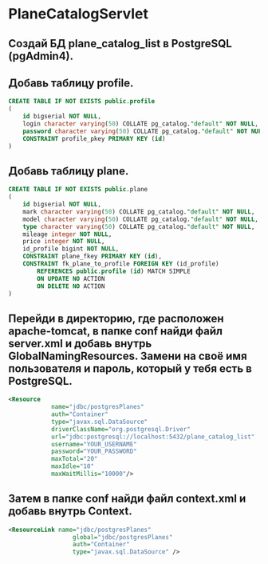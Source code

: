 # PlaneCatalogServlet

## Создай БД plane_catalog_list в PostgreSQL (pgAdmin4).

## Добавь таблицу profile.
```SQL
CREATE TABLE IF NOT EXISTS public.profile
(
    id bigserial NOT NULL,
    login character varying(50) COLLATE pg_catalog."default" NOT NULL,
    password character varying(50) COLLATE pg_catalog."default" NOT NULL,
    CONSTRAINT profile_pkey PRIMARY KEY (id)
)
```

## Добавь таблицу plane.
```SQL
CREATE TABLE IF NOT EXISTS public.plane
(
    id bigserial NOT NULL,
    mark character varying(50) COLLATE pg_catalog."default" NOT NULL,
    model character varying(50) COLLATE pg_catalog."default" NOT NULL,
    type character varying(50) COLLATE pg_catalog."default" NOT NULL,
    mileage integer NOT NULL,
    price integer NOT NULL,
    id_profile bigint NOT NULL,
    CONSTRAINT plane_fkey PRIMARY KEY (id),
    CONSTRAINT fk_plane_to_profile FOREIGN KEY (id_profile)
        REFERENCES public.profile (id) MATCH SIMPLE
        ON UPDATE NO ACTION
        ON DELETE NO ACTION
)
```

## Перейди в директорию, где расположен apache-tomcat, в папке conf найди файл server.xml и добавь внутрь GlobalNamingResources. Замени на своё имя пользователя и пароль, который у тебя есть в PostgreSQL. 
```xml
<Resource
            name="jdbc/postgresPlanes"
            auth="Container"
            type="javax.sql.DataSource"
            driverClassName="org.postgresql.Driver"
            url="jdbc:postgresql://localhost:5432/plane_catalog_list"
            username="YOUR_USERNAME"
            password="YOUR_PASSWORD"
            maxTotal="20"
            maxIdle="10"
            maxWaitMillis="10000"/>
```
## Затем в папке conf найди файл context.xml и добавь внутрь Context.
```xml
<ResourceLink name="jdbc/postgresPlanes"
                  global="jdbc/postgresPlanes"
                  auth="Container"
                  type="javax.sql.DataSource" />
```
